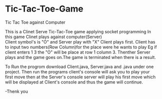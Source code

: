 # Tic-Tac-Toe-Game
Tic Tac Toe against Computer

This is a Clinet Serve Tic-Tac-Toe game applying socket programming 
In this game Clinet plays against computer(Server)<br/>
Client symbol's is "O" and Server play with "X" 
Client plays first.
Client has to input two numbers(Row Column)for the place were he wants to play
Eg if client enters 1 3 the "O" will be place at row 1 column 3. Thenther Server plays and the game goes on.The game is terminated when there is a result.</br>

To Run the progrom download Client.java, Server.java and .java under one project. Then run the programs client's console will ask you to play your first move then at the Server's console server will play his first move which will be displayed at Client's console and thus the game will continue.</br>

-Thenk you




